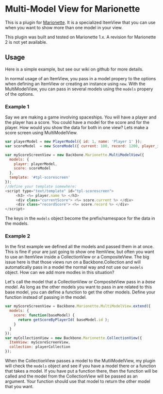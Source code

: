 # Multi-Model View for Marionette

This is a plugin for [Marionette](http://www.marionettejs.com). It is a specialized ItemView 
that you can use when you want to show more than one model in your view.

This plugin was built and tested on Marionette 1.x. A revision for Marionette 2 is not yet available.

## Usage

Here is a simple example, but see our wiki on github for more details.

In normal usage of an ItemView, you pass in a model propery to the options when defining an ItemView or creating an instance using `new`. With the MultiModelView, you can pass in several models using the `models` propery of the options. 

### Example 1

Say we are making a game involving spaceships. You will have a player and the player has a score. You could have a model for the score and for the player. How would you show the data for both in one view? Lets make a score screen using MultiModelView.

```javascript
var playerModel = new PlayerModel({ id: 1, name: 'Player 1' });
var scoreModel  = new ScoreModel({ current: 100, record: 1200, player_id: 1 });

var myScoreScreenView = new Backbone.Marionette.MultiModelView({
  models: {
    player: playerModel,
    score: scoreModel
  },
  template: '#tpl-scorescreen'
});
//define your template somewhere:
<script type="text/template" id="tpl-scorescreen">
     <h3> <%= player.name %> </h3>
     <div class="currentScore"> <%= score.current %> </div>
     <div class="recordScore"> <%= score.record %> </div>
</script>
```

The keys in the `models` object become the prefix/namespace for the data in the models.


### Example 2

In the first example we defined all the models and passed them in at once. This is fine if your are just going to show one ItemView, but often you want to use an ItemView inside a CollectionView or a CompositeView. The big issue here is that those views run on a Backbone.Collection and will automatically pass in a model the normal way and not use our `models` object. How can we add more modles in this situation?

Let's call the model that a CollectionView or CompositeView pass in a *base model*. As long as the other models you want to pass in are related to this base model, you can define a function to get the other models. Define your function instead of passing in the model.

```javascript
var myScoreScreenView = Backbone.Marionette.MultiModelView.extend({
  models: {
    score: function(baseModel) {
      return getScoreByPlayerId( baseModel.id );
    }
  }
});
var myCollectionView = new Backbone.Marionette.CollectionView({
  ItemView: myScoreScreenView,
  collection: playerCollection
});
```

When the CollectionView passes a model to the MutliModelView, my plugin will check the `models` object and see if you have a model there or a function that takes a model. If you have put a function there, then the function will be called and the model from the CollectionView will be passed as an argument. Your function should use that model to return the other model that you want.
